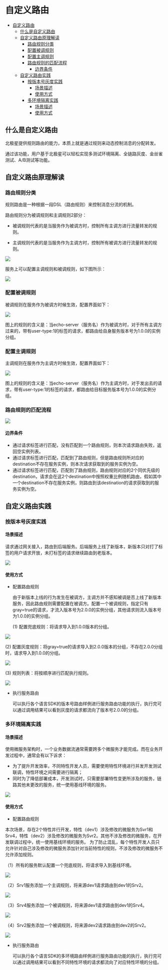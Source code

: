 # 自定义路由

- [自定义路由](#自定义路由)
  - [什么是自定义路由](#什么是自定义路由)
  - [自定义路由原理解读](#自定义路由原理解读)
    - [路由规则分类](#路由规则分类)
    - [配置被调规则](#配置被调规则)
    - [配置主调规则](#配置主调规则)
    - [路由规则的匹配流程](#路由规则的匹配流程)
      - [边界条件](#边界条件)
  - [自定义路由实践](#自定义路由实践)
    - [按版本号灰度实践](#按版本号灰度实践)
      - [场景描述](#场景描述)
      - [使用方式](#使用方式)
    - [多环境隔离实践](#多环境隔离实践)
      - [场景描述](#场景描述-1)
      - [使用方式](#使用方式-1)

## 什么是自定义路由

北极星提供规则路由的能力，本质上就是通过规则来动态控制消息的分配转发。

通过该功能，用户基于北极星可以轻松实现多测试环境隔离、全链路灰度、金丝雀测试、A/B测试等功能。

## 自定义路由原理解读

### 路由规则分类

规则路由是一种根据一段DSL（路由规则）来控制消息分流的机制。

路由规则分为被调规则和主调规则2部分：

- 被调规则代表的是当服务作为被调方时，控制所有主调方进行流量转发的规则。

- 主调规则代表的是当服务作为主调方时，控制所有被调方进行流量转发的规则。

![](图片/rule-arch.png)

服务上可以配置主调规则和被调规则，如下图所示：

![](图片/rule_classic.png)

### 配置被调规则

被调规则在服务作为被调方时候生效，配置界面如下：

![](图片/from_rule.png)

图上的规则的含义是：当echo-server（服务名）作为被调方时，对于所有主调方过来的，带有user-type:1的标签的请求，都路由给自身服务版本号为1.0.0的实例分组。

### 配置主调规则

主调规则在服务作为主调方时候生效，配置界面如下：

![](图片/to_rule.png)

图上的规则的含义是：当echo-server（服务名）作为主调方时，对于发出去的请求，带有user-type:1的标签的请求，都路由给目标服务版本号为1.0.0的实例分组。

### 路由规则的匹配流程

![](图片/rule_flow.png)

#### 边界条件

- 通过请求标签进行匹配，没有匹配到一个路由规则，则本次请求路由失败，返回空实例列表。
- 通过请求标签进行匹配，匹配到了路由规则，但是路由规则所对应的destination不存在服务实例，则本次请求获取到的服务实例为空。
- 通过请求标签进行匹配，匹配到了路由规则，路由规则对应的2个同优先级的destination，请求会在这2个destination中按照权重比例随机路由，假如其中一个destination不存在服务实例，则路由到该destination的请求获取到的服务实例为空。

## 自定义路由实践

### 按版本号灰度实践

#### 场景描述

请求通过网关接入，路由到后端服务。后端服务上线了新版本，新版本只对打了标签的用户请求开放，未打标签的请求继续路由到老版本。

![](图片/version_route.png)

#### 使用方式

- 配置路由规则

  由于新版本上线的行为发生在被调方，主调方并不感知被调是否上线了新版本服务，因此路由规则需要配置在被调方。配置一个被调规则，指定只有gray=true的请求，才流入版本号为2.0.0的实例分组，其他请求则流入版本号为1.0.0的实例分组。

  (1) 配置兜底规则：将请求导入到1.0.0版本的分组。

 ![](图片/version_route_v1_rule.png)

  (2) 配置灰度规则：将gray=true的请求导入到2.0.0版本的分组，不存在2.0.0分组时，请求导入到1.0.0的分组。

  ![](图片/version_route_v2_rule.png)

  (3) 规则列表：将按顺序进行匹配执行规则。

  ![](图片/route_rule_list.png)

- 执行服务路由

  可以执行各个语言SDK的版本号路由样例进行服务路由功能的执行，执行完可以通过调用结果可以看到灰度的请求都流向了版本号2.0.0的分组。
  
### 多环境隔离实践

#### 场景描述

使用微服务架构时，一个业务数据流通常需要跨多个微服务才能完成。而在业务开发过程中，通常会有以下诉求：
- 为了提升开发效率，不同特性开发人员，需要使用特性环境进行并发开发测试联调，特性环境之间需要进行隔离；
- 同时为了降低部署成本，开发测试时，只需要部署特性变更所涉及的服务，链路其他未更改的服务，统一使用基线环境的服务。

![](图片/env_route.png)

#### 使用方式

- 配置路由规则

本次场景，存在2个特性并行开发，特性（dev1）涉及修改的微服务为Svr1和Srv4，特性（dev2）涉及修改的微服务为Svr2。其他不涉及修改的微服务，在开发联调过程中，统一使用基线环境的服务。
为了防止混乱，每个特性开发人员只允许针对自己涉及修改的微服务添加针对当前特性的规则，不涉及修改的微服务不允许添加规则。

（1）所有的服务默认配置一个兜底规则，将请求导入到基线环境。

![](图片/env_base_route_rule.png)

（2）Srv1服务添加一个主调规则，将来源dev1请求路由到dev1的Srv2。

![](图片/srv1_out_route_rule.png)

（3）Srv4服务添加一个被调规则，将来源dev1请求路由到dev1的Srv4。

![](图片/srv4_in_route_rule.png)

（4）Srv2服务添加一个被调规则，将来源dev2请求路由到dev2的Srv2。

![](图片/srv2_in_route_rule.png)

- 执行服务路由

  可以执行各个语言SDK的多环境路由样例进行服务路由功能的执行，执行完可以通过调用结果可以看到不同特性环境的请求都流向了对应特性环境的分组。

